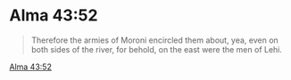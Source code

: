 # Alma 43:52

> Therefore the armies of Moroni encircled them about, yea, even on both sides of the river, for behold, on the east were the men of Lehi.

[Alma 43:52](https://www.churchofjesuschrist.org/study/scriptures/bofm/alma/43?lang=eng&id=p52#p52)


